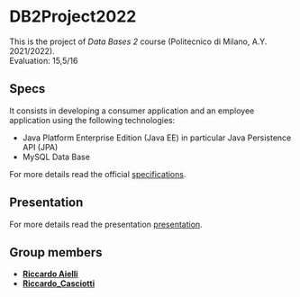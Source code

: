 # DB2Project2022
This is the project of *Data Bases 2* course (Politecnico di Milano, A.Y. 2021/2022).
<br>
Evaluation: 15,5/16

## Specs
It consists in developing a consumer application and an employee application using the following technologies: 
* Java Platform Enterprise Edition (Java EE) in particular Java Persistence API (JPA)
* MySQL Data Base

For more details read the official [specifications](/Specifications.pdf).

## Presentation
For more details read the presentation [presentation](/Presentation.pdf).

## Group members
- [__Riccardo Aielli__](https://github.com/riccardoaielli)
- [__Riccardo_Casciotti__](https://github.com/RiccardoCasciotti)
